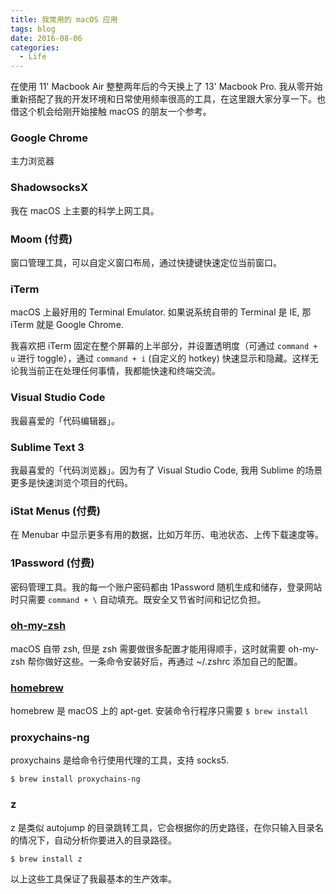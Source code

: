 ```yaml
---
title: 我常用的 macOS 应用
tags: blog
date: 2016-08-06
categories:
  - Life
---
```


在使用 11' Macbook Air 整整两年后的今天换上了 13' Macbook Pro. 我从零开始重新搭配了我的开发环境和日常使用频率很高的工具，在这里跟大家分享一下。也借这个机会给刚开始接触 macOS 的朋友一个参考。

### Google Chrome

主力浏览器

### ShadowsocksX

我在 macOS 上主要的科学上网工具。

### Moom (付费)

窗口管理工具，可以自定义窗口布局，通过快捷键快速定位当前窗口。

### iTerm

macOS 上最好用的 Terminal Emulator. 如果说系统自带的 Terminal 是 IE, 那 iTerm 就是 Google Chrome.

我喜欢把 iTerm 固定在整个屏幕的上半部分，并设置透明度（可通过 `command + u` 进行 toggle），通过 `command + i` (自定义的 hotkey) 快速显示和隐藏。这样无论我当前正在处理任何事情，我都能快速和终端交流。

### Visual Studio Code

我最喜爱的「代码编辑器」。

### Sublime Text 3

我最喜爱的「代码浏览器」。因为有了 Visual Studio Code, 我用 Sublime 的场景更多是快速浏览个项目的代码。 

### iStat Menus (付费)

在 Menubar 中显示更多有用的数据，比如万年历、电池状态、上传下载速度等。

### 1Password (付费)

密码管理工具。我的每一个账户密码都由 1Password 随机生成和储存，登录网站时只需要 `command + \` 自动填充。既安全又节省时间和记忆负担。

### [oh-my-zsh](https://github.com/robbyrussell/oh-my-zsh)

macOS 自带 zsh, 但是 zsh 需要做很多配置才能用得顺手，这时就需要 oh-my-zsh 帮你做好这些。一条命令安装好后，再通过 ~/.zshrc 添加自己的配置。

### [homebrew](http://brew.sh/)

homebrew 是 macOS 上的 apt-get. 安装命令行程序只需要 `$ brew install`

### proxychains-ng

proxychains 是给命令行使用代理的工具，支持 socks5.

`$ brew install proxychains-ng`

### z

z 是类似 autojump 的目录跳转工具，它会根据你的历史路径，在你只输入目录名的情况下，自动分析你要进入的目录路径。

`$ brew install z`

以上这些工具保证了我最基本的生产效率。